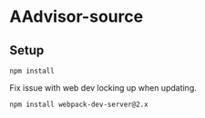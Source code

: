 # AAdvisor-source

## Setup
```
npm install
```

Fix issue with web dev locking up when updating.
```
npm install webpack-dev-server@2.x
```
